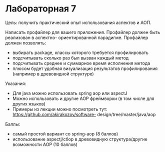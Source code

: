 # Лабораторная 7

Цель: получить практический опыт использования аспектов и АОП.

Написать профайлер для вашего приложения. Профайлер должен быть реализован в аспектно-
ориентированной парадигме. Профайлер должен позволять:

- выбирать package, классы которого требуется профилировать
- подсчитывать сколько раз был вызван каждый метод
- подсчитывать среднее и суммарное время исполнения метода
- плюсом будет удобная визуализация результатов профилирования (например в
древовидной структуре)

Указания:
- Для java можно использовать spring aop или aspectJ
- Можно использовать и другие AOP фреймворки (в том числе для других языков)
- Примеры из лекции можно посмотреть тут: https://github.com/akirakozov/software-
design/tree/master/java/aop

Баллы:
- самый простой вариант со spring-aop (8 баллов)
- использование aspectj/сбор в древовидную структура/другие возможности AOP (10
баллов)